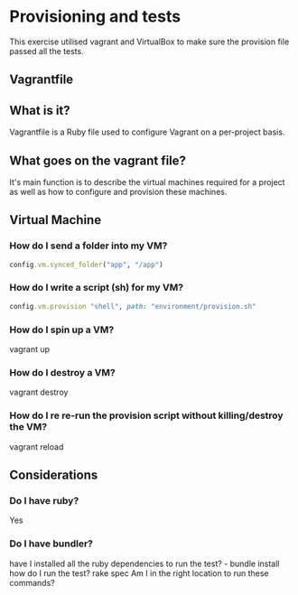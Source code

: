 # Provisioning and tests

This exercise utilised vagrant and VirtualBox to make sure the provision file passed all the tests.

## Vagrantfile

## What is it?

Vagrantfile is a Ruby file used to configure Vagrant on a per-project basis.

## What goes on the vagrant file?

It's main function is to describe the virtual machines required for a project as well as how to configure and provision these machines.

## Virtual Machine
### How do I send a folder into my VM?
```ruby
config.vm.synced_folder("app", "/app")
```
### How do I write a script (sh) for my VM?
```ruby
config.vm.provision "shell", path: "environment/provision.sh"
```

### How do I spin up a VM?

vagrant up

### How do I destroy a VM?

vagrant destroy

### How do I re re-run the provision script without killing/destroy the VM?

vagrant reload

## Considerations

### Do I have ruby?
Yes

### Do I have bundler?
have I installed all the ruby dependencies to run the test? - bundle install
how do I run the test? rake spec
Am I in the right location to run these commands?
